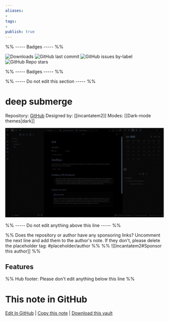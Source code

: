 ```yaml
---
aliases:
- 
tags: 
- 
publish: true
---
```


%% ----- Badges ----- %%

![Downloads](https://img.shields.io/badge/downloads-302-573E7A?style=for-the-badge&logo=)
![GitHub last commit](https://img.shields.io/github/last-commit/incantatem2/Obsidian-deep-submerge?color=573E7A&label=last%20update&logo=github&style=for-the-badge)
![GitHub issues by-label](https://img.shields.io/github/issues/incantatem2/Obsidian-deep-submerge/help%20wanted?color=573E7A&logo=github&style=for-the-badge) 
![GitHub Repo stars](https://img.shields.io/github/stars/incantatem2/Obsidian-deep-submerge?color=573E7A&logo=github&style=for-the-badge)

%% ----- Badges ----- %%

%% ----- Do not edit this section ----- %%

# deep submerge

Repository: [GitHub](https://github.com/incantatem2/Obsidian-deep-submerge)
Designed by: [[incantatem2]]
Modes: [[Dark-mode themes|dark]]



![screenshot](https://github.com/incantatem2/Obsidian-deep-submerge/raw/HEAD/images/deep-submerge-thumbnail.jpg)

%% ----- Do not edit anything above this line ----- %% 

%% Does the repository or author have any sponsoring links? Uncomment the next line and add them to the author's note. If they don't, please delete the placeholder tag: #placeholder/author %%
%% ![[incantatem2#Sponsor this author]] %%


## Features



%% Hub footer: Please don't edit anything below this line %%

# This note in GitHub

<span class="git-footer">[Edit In GitHub](https://github.dev/obsidian-community/obsidian-hub/blob/main/02%20-%20Community%20Expansions/02.05%20All%20Community%20Expansions/Themes/deep%20submerge.md "git-hub-edit-note") | [Copy this note](https://raw.githubusercontent.com/obsidian-community/obsidian-hub/main/02%20-%20Community%20Expansions/02.05%20All%20Community%20Expansions/Themes/deep%20submerge.md "git-hub-copy-note") | [Download this vault](https://github.com/obsidian-community/obsidian-hub/archive/refs/heads/main.zip "git-hub-download-vault") </span>
